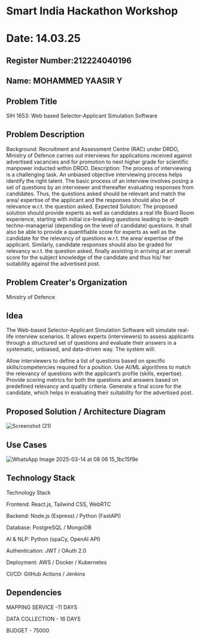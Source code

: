 # Smart India Hackathon Workshop
# Date: 14.03.25
## Register Number:212224040196
## Name: MOHAMMED YAASIR Y
## Problem Title
SIH 1653: Web based Selector-Applicant Simulation Software
## Problem Description
Background: Recruitment and Assessment Centre (RAC) under DRDO, Ministry of Defence carries out interviews for applications received against advertised vacancies and for promotion to next higher grade for scientific manpower inducted within DRDO. Description: The process of interviewing is a challenging task. An unbiased objective interviewing process helps identify the right talent. The basic process of an interview involves posing a set of questions by an interviewer and thereafter evaluating responses from candidates. Thus, the questions asked should be relevant and match the area/ expertise of the applicant and the responses should also be of relevance w.r.t. the question asked. Expected Solution: The proposed solution should provide experts as well as candidates a real life Board Room experience, starting with initial ice-breaking questions leading to in-depth techno-managerial (depending on the level of candidate) questions. It shall also be able to provide a quantifiable score for experts as well as the candidate for the relevancy of questions w.r.t. the area/ expertise of the applicant. Similarly, candidate responses should also be graded for relevancy w.r.t. the question asked, finally assisting in arriving at an overall score for the subject knowledge of the candidate and thus his/ her suitability against the advertised post.

## Problem Creater's Organization
Ministry of Defence

## Idea
The Web-based Selector-Applicant Simulation Software will simulate real-life interview scenarios. It allows experts (interviewers) to assess applicants through a structured set of questions and evaluate their answers in a systematic, unbiased, and data-driven way. The system will:

Allow interviewers to define a list of questions based on specific skills/competencies required for a position.
Use AI/ML algorithms to match the relevancy of questions with the applicant’s profile (skills, expertise).
Provide scoring metrics for both the questions and answers based on predefined relevancy and quality criteria.
Generate a final score for the candidate, which helps in evaluating their suitability for the advertised post.


## Proposed Solution / Architecture Diagram
![Screenshot (21)](https://github.com/user-attachments/assets/0d46f319-df23-43b3-ab9c-11e3e187de66)


## Use Cases

![WhatsApp Image 2025-03-14 at 08 06 15_1bc15f9e](https://github.com/user-attachments/assets/7ba65c27-560b-44bc-852a-3b825e3a7471)

## Technology Stack
Technology Stack

Frontend: React.js, Tailwind CSS, WebRTC

Backend: Node.js (Express) / Python (FastAPI)

Database: PostgreSQL / MongoDB

AI & NLP: Python (spaCy, OpenAI API)

Authentication: JWT / OAuth 2.0

Deployment: AWS / Docker / Kubernetes

CI/CD: GitHub Actions / Jenkins


## Dependencies
MAPPING SERVICE -11 DAYS

DATA COLLECTION  - 16 DAYS

BUDGET - 75000

